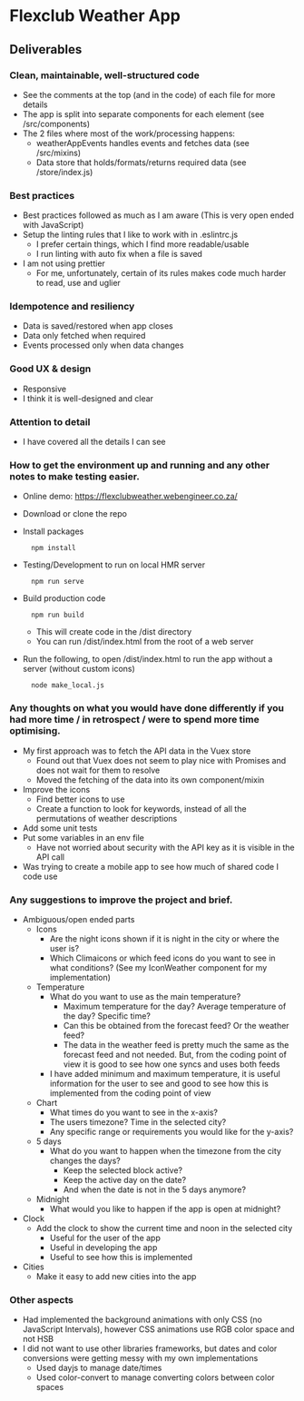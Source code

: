 # Flexclub Weather App

## Deliverables

### Clean, maintainable, well-structured code
- See the comments at the top (and in the code) of each file for more details
- The app is split into separate components for each element (see /src/components)
- The 2 files where most of the work/processing happens:
    - weatherAppEvents handles events and fetches data (see /src/mixins)
    - Data store that holds/formats/returns required data (see /store/index.js)

### Best practices
- Best practices followed as much as I am aware (This is very open ended with JavaScript)
- Setup the linting rules that I like to work with in .eslintrc.js
    - I prefer certain things, which I find more readable/usable
    - I run linting with auto fix when a file is saved
- I am not using prettier
    - For me, unfortunately, certain of its rules makes code much harder to read, use and uglier
    

### Idempotence and resiliency
- Data is saved/restored when app closes
- Data only fetched when required
- Events processed only when data changes

### Good UX & design
- Responsive 
- I think it is well-designed and clear

### Attention to detail
- I have covered all the details I can see 

### How to get the environment up and running and any other notes to make testing easier.
- Online demo: https://flexclubweather.webengineer.co.za/
- Download or clone the repo
- Install packages
        
        npm install

- Testing/Development to run on local HMR server
  
        npm run serve

- Build production code

        npm run build

    - This will create code in the /dist directory
    - You can run /dist/index.html from the root of a web server
    

- Run the following, to open /dist/index.html to run the app without a server (without custom icons) 

        
        node make_local.js


### Any thoughts on what you would have done differently if you had more time / in retrospect / were to spend more time optimising.
- My first approach was to fetch the API data in the Vuex store
    - Found out that Vuex does not seem to play nice with Promises and does not wait for them to resolve
    - Moved the fetching of the data into its own component/mixin
- Improve the icons
    - Find better icons to use 
    - Create a function to look for keywords, instead of all the permutations of weather descriptions 
- Add some unit tests 
- Put some variables in an env file
    - Have not worried about security with the API key as it is visible in the API call
- Was trying to create a mobile app to see how much of shared code I code use

### Any suggestions to improve the project and brief.
- Ambiguous/open ended parts
    - Icons
        - Are the night icons shown if it is night in the city or where the user is? 
        - Which Climaicons or which feed icons do you want to see in what conditions? (See my IconWeather component for my implementation)
    - Temperature
        - What do you want to use as the main temperature?
            - Maximum temperature for the day? Average temperature of the day? Specific time?
            - Can this be obtained from the forecast feed? Or the weather feed? 
            - The data in the weather feed is pretty much the same as the forecast feed and not needed. But, from the coding point of view it is good to see how one syncs and uses both feeds  
        - I have added minimum and maximum temperature, it is useful information for the user to see and good to see how this is implemented from the coding point of view
    - Chart
        - What times do you want to see in the x-axis?
        - The users timezone? Time in the selected city?
        - Any specific range or requirements you would like for the y-axis?
    - 5 days
        - What do you want to happen when the timezone from the city changes the days?
            - Keep the selected block active?
            - Keep the active day on the date?
            - And when the date is not in the 5 days anymore?
    - Midnight
        - What would you like to happen if the app is open at midnight?
- Clock
    - Add the clock to show the current time and noon in the selected city
        - Useful for the user of the app
        - Useful in developing the app
        - Useful to see how this is implemented
- Cities
    - Make it easy to add new cities into the app

### Other aspects
- Had implemented the background animations with only CSS (no JavaScript Intervals), however CSS animations use RGB color space and not HSB
- I did not want to use other libraries frameworks, but dates and color conversions were getting messy with my own implementations 
    - Used dayjs to manage date/times
    - Used color-convert to manage converting colors between color spaces 
    



